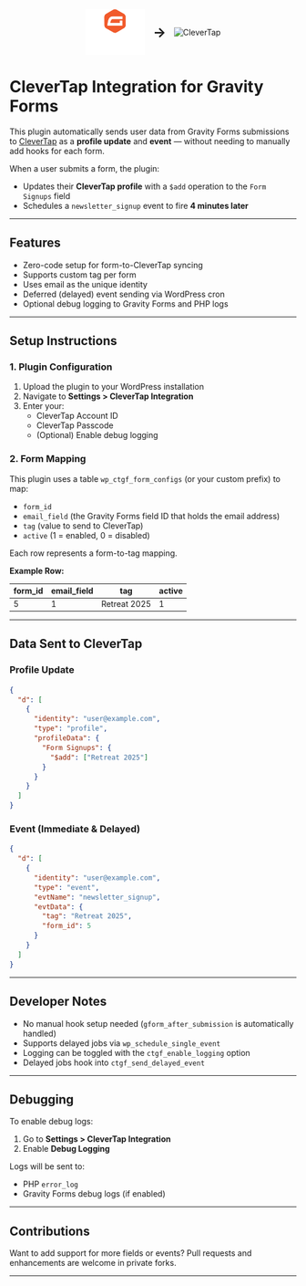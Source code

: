 <p align="center">
  <img src="./assets/logos/gravityforms.svg" alt="Gravity Forms" height="80" style="vertical-align: middle;">
  <span style="vertical-align: middle; font-size: 24px; font-weight: bold; margin: 0 10px;">&#8594;</span>
  <img src="./assets/logos/clevertap.svg" alt="CleverTap" height="60" style="vertical-align: middle;">
</p>


# CleverTap Integration for Gravity Forms

This plugin automatically sends user data from Gravity Forms submissions to [CleverTap](https://clevertap.com) as a **profile update** and **event** — without needing to manually add hooks for each form.

When a user submits a form, the plugin:
- Updates their **CleverTap profile** with a `$add` operation to the `Form Signups` field
- Schedules a `newsletter_signup` event to fire **4 minutes later**

---

## Features

- Zero-code setup for form-to-CleverTap syncing
- Supports custom tag per form
- Uses email as the unique identity
- Deferred (delayed) event sending via WordPress cron
- Optional debug logging to Gravity Forms and PHP logs

---

## Setup Instructions

### 1. Plugin Configuration

1. Upload the plugin to your WordPress installation
2. Navigate to **Settings > CleverTap Integration**
3. Enter your:
    - CleverTap Account ID
    - CleverTap Passcode
    - (Optional) Enable debug logging

### 2. Form Mapping

This plugin uses a table `wp_ctgf_form_configs` (or your custom prefix) to map:
- `form_id`
- `email_field` (the Gravity Forms field ID that holds the email address)
- `tag` (value to send to CleverTap)
- `active` (1 = enabled, 0 = disabled)

Each row represents a form-to-tag mapping.

**Example Row:**

| form_id | email_field | tag          | active |
|---------|-------------|--------------|--------|
| 5       | 1           | Retreat 2025 | 1      |

---

## Data Sent to CleverTap

### Profile Update

```json
{
  "d": [
    {
      "identity": "user@example.com",
      "type": "profile",
      "profileData": {
        "Form Signups": {
          "$add": ["Retreat 2025"]
        }
      }
    }
  ]
}
```

### Event (Immediate & Delayed)

```json
{
  "d": [
    {
      "identity": "user@example.com",
      "type": "event",
      "evtName": "newsletter_signup",
      "evtData": {
        "tag": "Retreat 2025",
        "form_id": 5
      }
    }
  ]
}
```

---

## Developer Notes

- No manual hook setup needed (`gform_after_submission` is automatically handled)
- Supports delayed jobs via `wp_schedule_single_event`
- Logging can be toggled with the `ctgf_enable_logging` option
- Delayed jobs hook into `ctgf_send_delayed_event`

---

## Debugging

To enable debug logs:

1. Go to **Settings > CleverTap Integration**
2. Enable **Debug Logging**

Logs will be sent to:
- PHP `error_log`
- Gravity Forms debug logs (if enabled)

---

## Contributions

Want to add support for more fields or events? Pull requests and enhancements are welcome in private forks.

---
